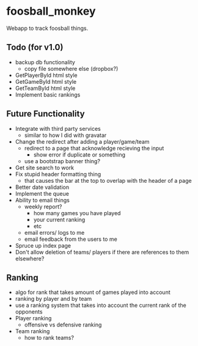 foosball_monkey
===============

Webapp to track foosball things.

Todo (for v1.0)
---------------
- backup db functionality
    - copy file somewhere else (dropbox?)
- GetPlayerById html style
- GetGameById html style
- GetTeamById html style
- Implement basic rankings


Future Functionality
--------------------
- Integrate with third party services
    - similar to how I did with gravatar
- Change the redirect after adding a player/game/team
    - redirect to a page that acknowledge recieving the input
        - show error if duplicate or something
    - use a bootstrap banner thing?
- Get site search to work
- Fix stupid header formatting thing
    - that causes the bar at the top to overlap with the header of a page
- Better date validation
- Implement the queue
- Ability to email things
    - weekly report?
        - how many games you have played
        - your current ranking
        - etc
    - email errors/ logs to me
    - email feedback from the users to me
- Spruce up index page
- Don't allow deletion of teams/ players if there are references to them elsewhere?


Ranking
-------
- algo for rank that takes amount of games played into account
- ranking by player and by team
- use a ranking system that takes into account the current rank of the opponents
- Player ranking
    - offensive vs defensive ranking
- Team ranking
    - how to rank teams?
